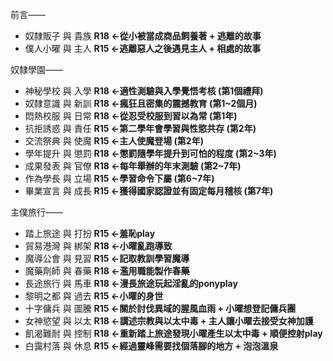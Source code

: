 前言——

-   奴隸販子 與 貴族 **R18 ←從小被當成商品飼養著 + 逃離的故事**
-   僕人小曜 與 主人 **R15 ←逃離惡人之後遇見主人 + 相處的故事**

奴隸學園——

-   神秘學校 與 入學 **R18 ←適性測驗與入學覺悟考核 (第1個禮拜)**
-   奴隸意識 與 新訓 **R18 ←瘋狂且密集的震撼教育 (第1~2個月)**
-   悶熱校服 與 日常 **R18 ←從忍受校服到習以為常 (第1年)**
-   抗拒誘惑 與 責任 **R15 ←第二學年會學習與性慾共存 (第2年)**
-   交流祭典 與 使魔 **R15 ←主人使魔登場 (第2年)**
-   學年提升 與 懲罰 **R18 ←懲罰隨學年提升到可怕的程度 (第2~3年)**
-   成果發表 與 官僚 **R18 ←每年舉辦的年末測驗 (第2~7年)**
-   作為學長 與 立場 **R15 ←學習命令下屬 (第6~7年)**
-   畢業宣言 與 成長 **R15 ←獲得國家認證並有固定每月稽核 (第7年)**

主僕旅行——

-   踏上旅途 與 打扮 **R15 ←羞恥play**
-   貿易港灣 與 綁架 **R18 ←小曜亂跑導致**
-   魔導公會 與 見習 **R15 ←記取教訓學習魔導**
-   魔藥劑師 與 春藥 **R18 ←濫用職能製作春藥**
-   長途旅行 與 馬車 **R18 ←漫長旅途玩起淫亂的ponyplay**
-   黎明之都 與 過去 **R15 ←小曜的身世**
-   十字傭兵 與 圖騰 **R15 ←關於討伐異域的腥風血雨 + 小曜想登記傭兵團**
-   女神慾望 與 以太 **R18 ←講述宗教與以太中毒 + 主人讓小曜去接受女神加護**
-   飢渴難耐 與 控制 **R18 ←重新踏上旅途發現小曜產生以太中毒 + 順便控射play**
-   白靄村落 與 休息 **R15 ←經過靈峰需要找個落腳的地方 + 泡泡溫泉**